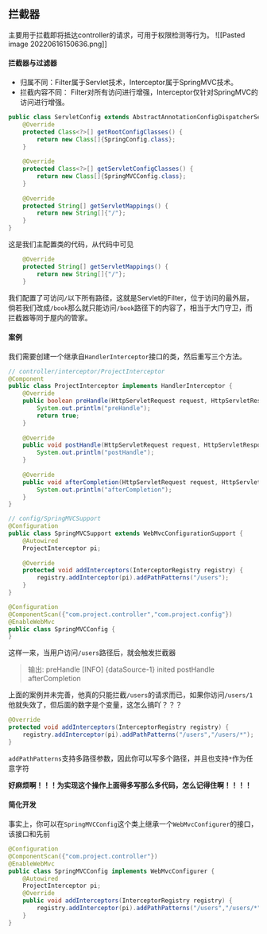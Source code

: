 ## 拦截器
主要用于拦截即将抵达controller的请求，可用于权限检测等行为。
![[Pasted image 20220616150636.png]]

#### 拦截器与过滤器
- 归属不同：Filter属于Servlet技术，Interceptor属于SpringMVC技术。
- 拦截内容不同： Filter对所有访问进行增强，Interceptor仅针对SpringMVC的访问进行增强。

```java
public class ServletConfig extends AbstractAnnotationConfigDispatcherServletInitializer {  
    @Override  
    protected Class<?>[] getRootConfigClasses() {  
        return new Class[]{SpringConfig.class};  
    }  
  
    @Override  
    protected Class<?>[] getServletConfigClasses() {  
        return new Class[]{SpringMVCConfig.class};  
    }  
  
    @Override  
    protected String[] getServletMappings() {  
        return new String[]{"/"};  
    }  
}
```

这是我们主配置类的代码，从代码中可见

```java
    @Override  
    protected String[] getServletMappings() {  
        return new String[]{"/"};  
    }  
```

我们配置了可访问`/`以下所有路径，这就是Servlet的Filter，位于访问的最外层，倘若我们改成`/book`那么就只能访问`/book`路径下的内容了，相当于大门守卫，而拦截器等同于屋内的管家。

#### 案例
我们需要创建一个继承自`HandlerInterceptor`接口的类，然后重写三个方法。
```java
// controller/interceptor/ProjectInterceptor
@Component  
public class ProjectInterceptor implements HandlerInterceptor {  
    @Override  
    public boolean preHandle(HttpServletRequest request, HttpServletResponse response, Object handler) throws Exception {  
        System.out.println("preHandle");  
        return true;    
    }  
  
    @Override  
    public void postHandle(HttpServletRequest request, HttpServletResponse response, Object handler, ModelAndView modelAndView) throws Exception {  
        System.out.println("postHandle");  
    }  
  
    @Override  
    public void afterCompletion(HttpServletRequest request, HttpServletResponse response, Object handler, Exception ex) throws Exception {  
        System.out.println("afterCompletion");  
    }  
}
```

```java
// config/SpringMVCSupport
@Configuration  
public class SpringMVCSupport extends WebMvcConfigurationSupport {  
    @Autowired  
    ProjectInterceptor pi;  
  
    @Override  
    protected void addInterceptors(InterceptorRegistry registry) {  
        registry.addInterceptor(pi).addPathPatterns("/users");  
    }  
}
```

```java
@Configuration  
@ComponentScan({"com.project.controller","com.project.config"})  
@EnableWebMvc  
public class SpringMVCConfig {  
}
```

这样一来，当用户访问`/users`路径后，就会触发拦截器

> 输出: 
> preHandle
> [INFO] {dataSource-1} inited
> postHandle
> afterCompletion

上面的案例并未完善，他真的只能拦截`/users`的请求而已，如果你访问`/users/1`他就失效了，但后面的数字是个变量，这怎么搞吖？？？
```java
@Override  
protected void addInterceptors(InterceptorRegistry registry) {  
    registry.addInterceptor(pi).addPathPatterns("/users","/users/*");  
}
```
`addPathPatterns`支持多路径参数，因此你可以写多个路径，并且也支持`*`作为任意字符

**好麻烦啊！！！为实现这个操作上面得多写那么多代码，怎么记得住啊！！！！**

#### 简化开发
事实上，你可以在`SpringMVCConfig`这个类上继承一个`WebMvcConfigurer`的接口，该接口和先前

```java
@Configuration  
@ComponentScan({"com.project.controller"})  
@EnableWebMvc  
public class SpringMVCConfig implements WebMvcConfigurer {  
    @Autowired  
    ProjectInterceptor pi;  
    @Override  
    public void addInterceptors(InterceptorRegistry registry) {  
        registry.addInterceptor(pi).addPathPatterns("/users","/users/*");  
    }  
}
```